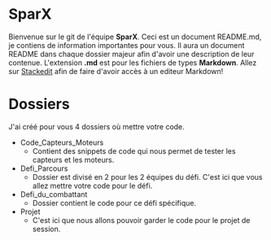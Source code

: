# SparX

Bienvenue sur le git de l'équipe **SparX**. Ceci est un document README.md, je contiens de information importantes pour vous. Il aura un document README dans chaque dossier majeur afin d'avoir une description de leur contenue. L'extension **.md** est pour les fichiers de types **Markdown**. Allez sur [Stackedit](https://stackedit.io/app#)  afin de faire d'avoir accès à un editeur Markdown!


# Dossiers

J'ai créé pour vous 4 dossiers où mettre votre code. 

 - Code_Capteurs_Moteurs
	 - Contient des snippets de code qui nous permet de tester les capteurs et les moteurs.
 - Defi_Parcours
	 - Dossier est divisé en 2 pour les 2 équipes du défi. C'est ici que vous allez mettre votre code pour le défi.
 - Defi_du_combattant
	 - Dossier contient le code pour ce défi spécifique.
 - Projet
	 - C'est ici que nous allons pouvoir garder le code pour le projet de session.
